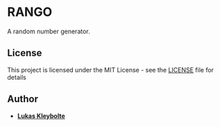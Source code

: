 # RANGO

A random number generator.

## License

This project is licensed under the MIT License - see the [LICENSE](https://github.com/Mozartuss/RANGO/blob/master/LICENSE) file for details

## Author

* [**Lukas Kleybolte**](https://github.com/mozartuss)
